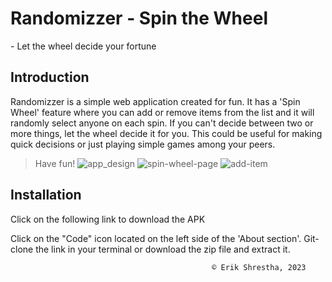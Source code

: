 # Randomizzer - Spin the Wheel
<span>- Let the wheel decide your fortune</span>

## Introduction
Randomizzer is a simple web application created for fun.
It has a 'Spin Wheel' feature where you can add or remove items from the list and it will randomly select anyone on each spin. If you can't decide between two or more things, let the wheel decide it for you. This could be useful for making quick decisions or just playing simple games among your peers.

> Have fun!
 ![app_design](https://github.com/eriksh26/Randomizzer/assets/108941456/7b348acf-8327-4213-b1e1-744568748ba7)
![spin-wheel-page](https://github.com/eriksh26/Randomizzer/assets/108941456/6563e211-4e64-48a2-962d-2e923e6e3a41)
![add-item](https://github.com/eriksh26/Randomizzer/assets/108941456/39f7dd41-bce7-4623-8cdc-0caff18d77a4)


## Installation
Click on the following link to download the APK <br />

Click on the "Code" icon located on the left side of the 'About section'. Git-clone the link in your terminal or download the zip file and extract it.

                                                 ©️ Erik Shrestha, 2023

